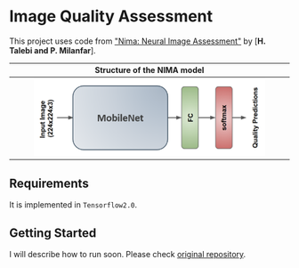 # Image Quality Assessment

This project uses code from ["Nima: Neural Image Assessment"](https://arxiv.org/pdf/1709.05424.pdf) by [**H. Talebi and P. Milanfar**].

| Structure of the NIMA model |
| :--: |
| <img src="../readme_figures/Structure_of_the_NIMA_model.png" width="85%"> |

## Requirements
It is implemented in `Tensorflow2.0`.

## Getting Started
I will describe how to run soon. Please check [original repository](https://arxiv.org/pdf/1709.05424.pdf).
